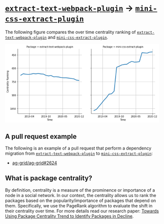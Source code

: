 # [`extract-text-webpack-plugin`](https://www.npmjs.com/package/extract-text-webpack-plugin) -> [`mini-css-extract-plugin`](https://www.npmjs.com/package/mini-css-extract-plugin)

The following figure compares the over time centrality ranking of [`extract-text-webpack-plugin`](https://www.npmjs.com/package/extract-text-webpack-plugin) and [`mini-css-extract-plugin`](https://www.npmjs.com/package/mini-css-extract-plugin).

![the centrality of extract-text-webpack-plugin and mini-css-extract-plugin](../figs/extract-text-webpack-plugin_mini-css-extract-plugin.png)

## A pull request example

The following is an example of a pull request that perform a dependency migration from [`extract-text-webpack-plugin`](https://www.npmjs.com/package/extract-text-webpack-plugin) to [`mini-css-extract-plugin`](https://www.npmjs.com/package/mini-css-extract-plugin):

- [ag-grid/ag-grid#2624](https://github.com/ag-grid/ag-grid/pull/2624)

## What is package centrality?

By definition, centrality is a measure of the prominence or importance of a node in a social network.
In our context, the centrality allows us to rank the packages based on the popularity/importance of packages that depend on them.
Specifically, we use the PageRank algorithm to evaluate the shift in their centrality over time.
For more details read our research paper: [Towards Using Package Centrality Trend to Identify Packages in Decline](https://arxiv.org/abs/2107.10168).
